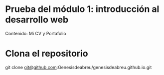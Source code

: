 # Prueba del módulo 1: introducción al desarrollo web

Contenido: Mi CV y Portafolio

# Clona el repositorio

git clone git@github.com:Genesisdeabreu/genesisdeabreu.github.io.git
